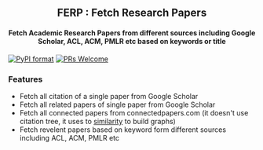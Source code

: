 <h2 align="center">FERP : Fetch Research Papers </h2>
<h4 align="center"> Fetch Academic Research Papers from different sources including Google Scholar, ACL, ACM, PMLR etc based on keywords or title </h3>

[![PyPI format](https://img.shields.io/pypi/format/ansicolortags.svg)](https://pypi.python.org/pypi/ansicolortags/)
[![PRs Welcome](https://img.shields.io/badge/PRs-welcome-brightgreen.svg?style=flat-square)](http://makeapullrequest.com)

### Features

- Fetch all citation of a single paper from Google Scholar
- Fetch all related papers of single paper from Google Scholar
- Fetch all connected papers from connectedpapers.com (it doesn't use citation tree, it uses to [similarity](https://www.connectedpapers.com/about) to build graphs)
- Fetch revelent papers based on keyword form different sources including ACL, ACM, PMLR etc

